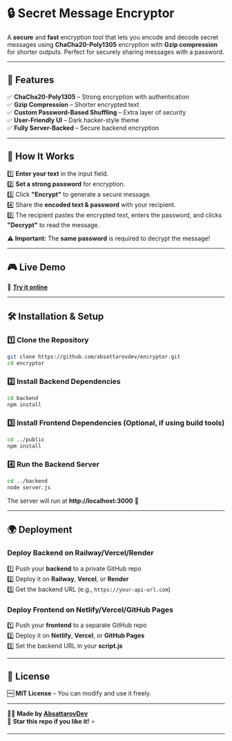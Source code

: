 # 🔒 Secret Message Encryptor

A **secure** and **fast** encryption tool that lets you encode and decode secret messages using **ChaCha20-Poly1305** encryption with **Gzip compression** for shorter outputs. Perfect for securely sharing messages with a password.

---

## 🚀 Features

✅ **ChaCha20-Poly1305** – Strong encryption with authentication  
✅ **Gzip Compression** – Shorter encrypted text  
✅ **Custom Password-Based Shuffling** – Extra layer of security  
✅ **User-Friendly UI** – Dark hacker-style theme  
✅ **Fully Server-Backed** – Secure backend encryption

---

## 📜 How It Works

1️⃣ **Enter your text** in the input field.  
2️⃣ **Set a strong password** for encryption.  
3️⃣ Click **"Encrypt"** to generate a secure message.  
4️⃣ Share the **encoded text & password** with your recipient.  
5️⃣ The recipient pastes the encrypted text, enters the password, and clicks **"Decrypt"** to read the message.

⚠ **Important:** The **same password** is required to decrypt the message!

---

## 🎮 Live Demo

🔗 **[Try it online](https://secret-text.netlify.app/)**

---

## 🛠️ Installation & Setup

### **1️⃣ Clone the Repository**

```sh
git clone https://github.com/absattarovdev/encryptor.git
cd encryptor
```

### **2️⃣ Install Backend Dependencies**

```sh
cd backend
npm install
```

### **3️⃣ Install Frontend Dependencies** (Optional, if using build tools)

```sh
cd ../public
npm install
```

### **4️⃣ Run the Backend Server**

```sh
cd ../backend
node server.js
```

The server will run at **http://localhost:3000** 🚀

---

## 🌍 Deployment

### **Deploy Backend on Railway/Vercel/Render**

1️⃣ Push your **backend** to a private GitHub repo  
2️⃣ Deploy it on **Railway**, **Vercel**, or **Render**  
3️⃣ Get the backend URL (e.g., `https://your-api-url.com`)

### **Deploy Frontend on Netlify/Vercel/GitHub Pages**

1️⃣ Push your **frontend** to a separate GitHub repo  
2️⃣ Deploy it on **Netlify**, **Vercel**, or **GitHub Pages**  
3️⃣ Set the backend URL in your **script.js**

---

## 📜 License

🆓 **MIT License** – You can modify and use it freely.

---

👨‍💻 **Made by [AbsattarovDev](https://github.com/absattarovdev)**  
🌟 **Star this repo if you like it!** ⭐

---
